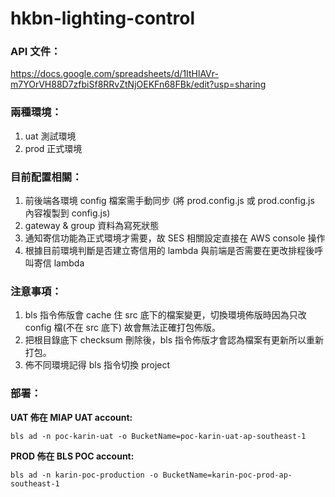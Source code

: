 # hkbn-lighting-control

### API 文件：
https://docs.google.com/spreadsheets/d/1ItHlAVr-m7YOrVH88D7zfbiSf8RRvZtNjOEKFn68FBk/edit?usp=sharing

### 兩種環境：

1. uat 測試環境
2. prod 正式環境

### 目前配置相關：

1. 前後端各環境 config 檔案需手動同步 (將 prod.config.js 或 prod.config.js 內容複製到 config.js)
2. gateway & group 資料為寫死狀態
3. 通知寄信功能為正式環境才需要，故 SES 相關設定直接在 AWS console 操作
4. 根據目前環境判斷是否建立寄信用的 lambda 與前端是否需要在更改排程後呼叫寄信 lambda

### 注意事項：

1. bls 指令佈版會 cache 住 src 底下的檔案變更，切換環境佈版時因為只改 config 檔(不在 src 底下) 故會無法正確打包佈版。
2. 把根目錄底下 checksum 刪除後，bls 指令佈版才會認為檔案有更新所以重新打包。
3. 佈不同環境記得 bls 指令切換 project

### 部署：

**UAT 佈在 MIAP UAT account:**

```
bls ad -n poc-karin-uat -o BucketName=poc-karin-uat-ap-southeast-1
```

**PROD 佈在 BLS POC account:**

```
bls ad -n karin-poc-production -o BucketName=karin-poc-prod-ap-southeast-1
```
